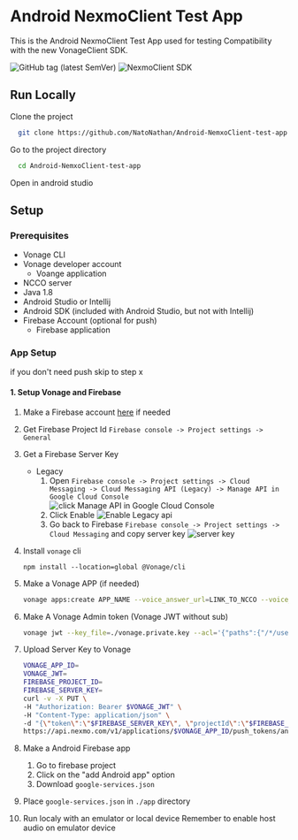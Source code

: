 
# Android NexmoClient Test App

This is the Android NexmoClient Test App used for testing Compatibility with the new VonageClient SDK.

![GitHub tag (latest SemVer)](https://img.shields.io/github/v/tag/natonathan/Android-NemxoClient-test-app?style=flat-square)
![NexmoClient SDK](https://img.shields.io/badge/NexmoSDK-v2.8.1-blue)

## Run Locally

Clone the project

```bash
  git clone https://github.com/NatoNathan/Android-NemxoClient-test-app.git
```

Go to the project directory

```bash
  cd Android-NemxoClient-test-app
```

Open in android studio

## Setup

### Prerequisites

- Vonage CLI
- Vonage developer account
  - Voange application
- NCCO server
- Java 1.8
- Android Studio or Intellij
- Android SDK (included with Android Studio, but not with Intellij)
- Firebase Account (optional for push)
  - Firebase application

### App Setup

if you don't need push skip to step x

#### 1. Setup Vonage and Firebase

1. Make a Firebase account [here](https://console.firebase.google.com/) if needed
2. Get Firebase Project Id `Firebase console -> Project settings -> General`
3. Get a Firebase Server Key
    - Legacy
      1. Open  `Firebase console -> Project settings -> Cloud Messaging -> Cloud Messaging API (Legacy) -> Manage API in Google Cloud Console`
        ![click Manage API in Google Cloud Console](assets/firebase_legacy.png)
      2. Click Enable
        ![Enable Legacy api](assets/ManageAPIGoogleCloudConsole.png)
      3. Go back to Firebase `Firebase console -> Project settings -> Cloud Messaging` and copy server key
        ![server key](assets/ServerKey.png)
4. Install `vonage` cli

    `npm install --location=global @Vonage/cli`

5. Make a Vonage APP (if needed)

    ```sh
    vonage apps:create APP_NAME --voice_answer_url=LINK_TO_NCCO --voice_event_url=example.com 
    ```

6. Make A Vonage Admin token (Vonage JWT without sub)

    ```sh
    vonage jwt --key_file=./vonage.private.key --acl='{"paths":{"/*/users/**":{},"/*/conversations/**":{},"/*/sessions/**":{},"/*/devices/**":{},"/*/image/**":{},"/*/media/**":{},"/*/applications/**":{},"/*/push/**":{},"/*/knocking/**":{},"/*/legs/**":{}}}' --app_id=VONAGE_APP_ID
    ```

7. Upload Server Key to Vonage

    ```sh
    VONAGE_APP_ID=
    VONAGE_JWT=
    FIREBASE_PROJECT_ID=
    FIREBASE_SERVER_KEY=
    curl -v -X PUT \
    -H "Authorization: Bearer $VONAGE_JWT" \
    -H "Content-Type: application/json" \
    -d "{\"token\":\"$FIREBASE_SERVER_KEY\", \"projectId\":\"$FIREBASE_PROJECT_ID\"}" \
    https://api.nexmo.com/v1/applications/$VONAGE_APP_ID/push_tokens/android
    ```

8. Make a Android Firebase app
    1. Go to firebase project
    2. Click on the "add Android app" option
    3. Download `google-services.json`

9. Place `google-services.json` in `./app` directory

10. Run localy with an emulator or local device
    Remember to enable host audio on emulator device
